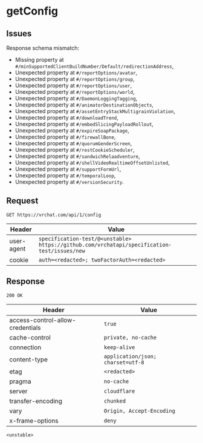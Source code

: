 # getConfig

## Issues
Response schema mismatch:
* Missing property at ``#/minSupportedClientBuildNumber/Default/redirectionAddress``,
* Unexpected property at ``#/reportOptions/avatar``,
* Unexpected property at ``#/reportOptions/group``,
* Unexpected property at ``#/reportOptions/user``,
* Unexpected property at ``#/reportOptions/world``,
* Unexpected property at ``#/DaemonLoggingTagging``,
* Unexpected property at ``#/animatorDestinationObjects``,
* Unexpected property at ``#/assetEntryStackMultigrainViolation``,
* Unexpected property at ``#/downloadTrend``,
* Unexpected property at ``#/embedSlicingPayloadRollout``,
* Unexpected property at ``#/expireSoapPackage``,
* Unexpected property at ``#/firewallBone``,
* Unexpected property at ``#/quorumGenderScreen``,
* Unexpected property at ``#/restCookieScheduler``,
* Unexpected property at ``#/sandwichRelaadventure``,
* Unexpected property at ``#/shellVideoRealtimeOffsetUnlisted``,
* Unexpected property at ``#/supportFormUrl``,
* Unexpected property at ``#/temporalLoop``,
* Unexpected property at ``#/versionSecurity``.
## Request
`GET https://vrchat.com/api/1/config`

| Header | Value |
| ------ | ----- |
| user-agent | `specification-test/@<unstable> https://github.com/vrchatapi/specification-test/issues/new` |
| cookie | `auth=<redacted>; twoFactorAuth=<redacted>` |


## Response
`200 OK`

| Header | Value |
| ------ | ----- |
| access-control-allow-credentials | `true` |
| cache-control | `private, no-cache` |
| connection | `keep-alive` |
| content-type | `application/json; charset=utf-8` |
| etag | `<redacted>` |
| pragma | `no-cache` |
| server | `cloudflare` |
| transfer-encoding | `chunked` |
| vary | `Origin, Accept-Encoding` |
| x-frame-options | `deny` |

```jsonc
<unstable>
```
